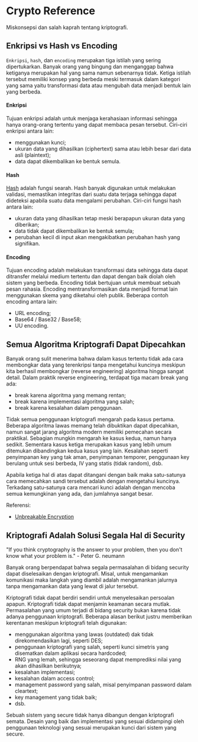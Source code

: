 # Crypto Reference

Miskonsepsi dan salah kaprah tentang kriptografi.

## Enkripsi vs Hash vs Encoding

`Enkripsi`, `hash`, dan `encoding` merupakan tiga istilah yang sering dipertukarkan. Banyak orang yang bingung dan menganggap bahwa ketiganya merupakan hal yang sama namun sebenarnya tidak. Ketiga istilah tersebut memiliki konsep yang berbeda meski termasuk dalam kategori yang sama yaitu transformasi data atau mengubah data menjadi bentuk lain yang berbeda.

#### Enkripsi

Tujuan enkripsi adalah untuk menjaga kerahasiaan informasi sehingga hanya orang-orang tertentu yang dapat membaca pesan tersebut. Ciri-ciri enkripsi antara lain:

* menggunakan kunci;
* ukuran data yang dihasilkan (ciphertext) sama atau lebih besar dari data asli (plaintext);
* data dapat dikembalikan ke bentuk semula.

#### Hash

[Hash](References/Modern/Hash) adalah fungsi searah. Hash banyak digunakan untuk melakukan validasi, memastikan integritas dari suatu data terjaga sehingga dapat dideteksi apabila suatu data mengalami perubahan. Ciri-ciri fungsi hash antara lain:

* ukuran data yang dihasilkan tetap meski berapapun ukuran data yang diberikan;
* data tidak dapat dikembalikan ke bentuk semula;
* perubahan kecil di input akan mengakibatkan perubahan hash yang signifikan.

#### Encoding

Tujuan encoding adalah melakukan transformasi data sehingga data dapat ditransfer melalui medium tertentu dan dapat dengan baik diolah oleh sistem yang berbeda. Encoding tidak bertujuan untuk membuat sebuah pesan rahasia. Encoding mentransformasikan data menjadi format lain menggunakan skema yang diketahui oleh publik. Beberapa contoh encoding antara lain:

* URL encoding;
* Base64 / Base32 / Base58;
* UU encoding.


## Semua Algoritma Kriptografi Dapat Dipecahkan

Banyak orang sulit menerima bahwa dalam kasus tertentu tidak ada cara membongkar data yang terenkripsi tanpa mengetahui kuncinya meskipun kita berhasil membongkar (reverse engineering) algoritma hingga sangat detail. Dalam praktik reverse engineering, terdapat tiga macam break yang ada:

* break karena algoritma yang memang rentan;
* break karena implementasi algoritma yang salah;
* break karena kesalahan dalam penggunaan.

Tidak semua penggunaan kriptografi mengarah pada kasus pertama. Beberapa algoritma lawas memang telah dibuktikan dapat dipecahkan, namun sangat jarang algoritma modern memiliki pemecahan secara praktikal. Sebagian mungkin mengarah ke kasus kedua, namun hanya sedikit. Sementara kasus ketiga merupakan kasus yang lebih umum ditemukan dibandingkan kedua kasus yang lain. Kesalahan seperti penyimpanan key yang tak aman, penyimpanan temporer, penggunaan key berulang untuk sesi berbeda, IV yang statis (tidak random), dsb.

Apabila ketiga hal di atas dapat ditangani dengan baik maka satu-satunya cara memecahkan sandi tersebut adalah dengan mengetahui kuncinya. Terkadang satu-satunya cara mencari kunci adalah dengan mencoba semua kemungkinan yang ada, dan jumlahnya sangat besar.

Referensi:

* [Unbreakable Encryption](http://blog.compactbyte.com/2017/05/16/unbreakable-encryption/)

## Kriptografi Adalah Solusi Segala Hal di Security

"If you think cryptography is the answer to your problem, then you don't know what your problem is." - Peter G. neumann

Banyak orang berpendapat bahwa segala permasalahan di bidang security dapat diselesaikan dengan kriptografi. Misal, untuk mengamankan komunikasi maka langkah yang diambil adalah mengamankan jalurnya tanpa mengamankan data yang lewat di jalur tersebut.

Kriptografi tidak dapat berdiri sendiri untuk menyelesaikan persoalan apapun. Kriptografi tidak dapat menjamin keamanan secara mutlak. Permasalahan yang umum terjadi di bidang security bukan karena tidak adanya penggunaan kriptografi. Beberapa alasan berikut justru memberikan kerentanan meskipun kriptografi telah digunakan:

* menggunakan algoritma yang lawas (outdated) dak tidak direkomendasikan lagi, seperti DES;
* penggunaan kriptografi yang salah, seperti kunci simetris yang disematkan dalam aplikasi secara hardcoded;
* RNG yang lemah, sehingga seseorang dapat memprediksi nilai yang akan dihasilkan berikutnya;
* kesalahan implementasi;
* kesalahan dalam access control;
* management password yang salah, misal penyimpanan password dalam cleartext;
* key management yang tidak baik;
* dsb.

Sebuah sistem yang secure tidak hanya dibangun dengan kriptografi semata. Desain yang baik dan implementasi yang sesuai didampingi oleh penggunaan teknologi yang sesuai merupakan kunci dari sistem yang secure.
